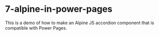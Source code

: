 # 7-alpine-in-power-pages
This is a demo of how to make an Alpine JS accordion component that is compatible with Power Pages.